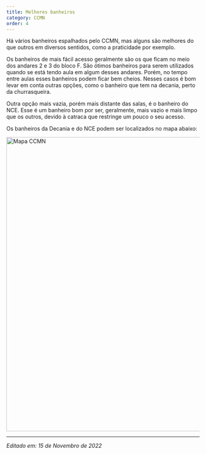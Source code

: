 ```yaml
---
title: Melhores banheiros
category: CCMN
order: 4
---
```


Há vários banheiros espalhados pelo CCMN, mas alguns são melhores do que outros em diversos sentidos, como a praticidade por exemplo.

Os banheiros de mais fácil acesso geralmente são os que ficam no meio dos andares 2 e 3 do bloco F. São ótimos banheiros para serem utilizados quando se está tendo aula em algum desses andares. Porém, no tempo entre aulas esses banheiros podem ficar bem cheios. Nesses casos é bom levar em conta outras opções, como o banheiro que tem na decania, perto da churrasqueira. 

Outra opção mais vazia, porém mais distante das salas, é o banheiro do NCE. Esse é um banheiro bom por ser, geralmente, mais vazio e mais limpo que os outros, devido à catraca que restringe um pouco o seu acesso.

Os banheiros da Decania e do NCE podem ser localizados no mapa abaixo:

<img src="https://user-images.githubusercontent.com/117023804/200184937-617bc8e3-8eed-4335-93e6-0ca2f18cb067.png" alt="Mapa CCMN" style="height: 767px; width: 900px;"/>

---

*Editado em: 15 de Novembro de 2022*
